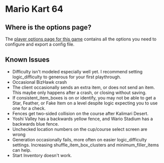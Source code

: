 # Mario Kart 64

## Where is the options page?

The [player options page for this game](../player-options) contains all the options you need to configure and export a config file.

## Known Issues
* Difficulty isn't modeled especially well yet. I recommend setting logic_difficulty to generous for your first playthrough.
* Occasional BizHawk crash
* The client occasionally sends an extra item, or does not send an item. This maybe only happens after a crash, or closing without saving.
* If consistent_item_boxes is on or identify, you may not be able to get a Star, Feather, or Fake Item on a level despite logic expecting you to use one for a check.
* Fences get two-sided collision on the course after Kalimari Desert.
* Yoshi Valley has a backwards yellow fence, and Wario Stadium has a backwards blue fence.
* Unchecked location numbers on the cup/course select screen are wrong
* Generation occasionally fails, more often on easier logic_difficulty settings. Increasing shuffle_item_box_clusters and minimum_filler_items can help.
* Start Inventory doesn't work.